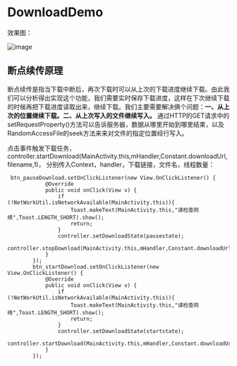 # DownloadDemo
效果图：

![image](http://a3.qpic.cn/psb?/V1486Uno1i1m7T/6blZEm4A.PvNa4qCaKD1mBq0CmmDDFEZj54DYWUsYHM!/b/dD0BAAAAAAAA&bo=QAE6AkABOgICgqY!&rf=viewer_4)

## 断点续传原理
断点续传是指当下载中断后，再次下载时可以从上次的下载进度继续下载。由此我们可以分析得出实现这个功能，我们需要实时保存下载进度，这样在下次继续下载的时候再把下载进度读取出来，继续下载。我们主要需要解决俩个问题：**一、从上次的位置继续下载。二、从上次写入的文件继续写入。** 通过HTTP的GET请求中的setRequestProperty()方法可以告诉服务器，数据从哪里开始到哪里结束，以及RandomAccessFile的seek方法来来对文件的指定位置经行写入。

点击事件触发下载任务，controller.startDownload(MainActivity.this,mHandler,Constant.downloadUrl,filename,1)，
分别传入Context，handler，下载链接，文件名，线程数量：
```
 btn_pauseDownload.setOnClickListener(new View.OnClickListener() {
            @Override
            public void onClick(View v) {
                if (!NetWorkUtil.isNetworkAvailable(MainActivity.this)){
                    Toast.makeText(MainActivity.this,"请检查网络",Toast.LENGTH_SHORT).show();
                    return;
                }
                controller.setDownloadState(pausestate);
                controller.stopDownload(MainActivity.this,mHandler,Constant.downloadUrl,filename,1);
            }
        });
        btn_startDownload.setOnClickListener(new View.OnClickListener() {
            @Override
            public void onClick(View v) {
                if (!NetWorkUtil.isNetworkAvailable(MainActivity.this)){
                    Toast.makeText(MainActivity.this,"请检查网络",Toast.LENGTH_SHORT).show();
                    return;
                }
                controller.setDownloadState(startstate);
                controller.startDownload(MainActivity.this,mHandler,Constant.downloadUrl,filename,1);
            }
        });
```

